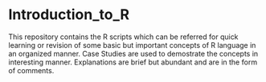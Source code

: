 # Introduction_to_R
This repository contains the R scripts which can be referred for quick learning or revision of some basic but important concepts of  R language in an organized manner. Case Studies are used to demostrate the concepts in interesting manner. Explanations are brief but abundant and are in the form of comments. 
